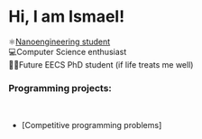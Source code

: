 <h1>Hi, I am Ismael!<br/> </h1>
⚛️<a href = www.linkedin.com/in/ismagonval>Nanoengineering student</a><br/> 
💻Computer Science enthusiast<br/>
👨‍🔬Future EECS PhD student (if life treats me well)<br/>

<h3>Programming projects:</h3><br/>
<ul>
  <li>[Competitive programming problems]</li>
</ul>
